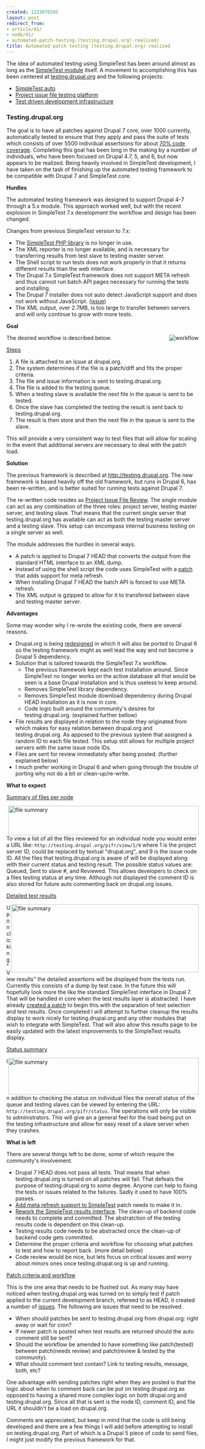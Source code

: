 ```yaml
---
created: 1223070205
layout: post
redirect_from:
- article/41/
- node/41/
- automated-patch-testing-(testing.drupal.org)-realized/
title: Automated patch testing (testing.drupal.org) realized
---
```

The idea of automated testing using SimpleTest has been around almost as long as the <a href="http://drupal.org/project/simpletest">SimpleTest module</a> itself. A movement to accomplishing this has been centered at <a href="http://testing.drupal.org">testing.drupal.org</a> and the following projects:

<ul>
<li><a href="http://drupal.org/project/simpletestauto">SimpleTest auto</a></li>
<li><a href="http://drupal.org/project/project_issue_file_test">Project issue file testing platform</a></li>
<li><a href="http://drupal.org/project/Drupaltestbed">Test driven development infrastructure</a></li>
</ul>

<h3><b>Testing.drupal.org</b></h3>

The goal is to have all patches against Drupal 7 core, over 1000 currently, automatically tested to ensure that they apply and pass the suite of tests which consists of over 5500 individual assertsions for about <a href="http://acquia.com/files/test-results/index.html">70% code coverage</a>. Completing this goal has been long in the making by a number of individuals, who have been focused on Drupal 4.7, 5, and 6, but now appears to be realized. Being heavily involved in SimpleTest development, I have taken on the task of finishing up the automated testing framework to be compatible with Drupal 7 and SimpleTest core.

<b>Hurdles</b>

The automated testing framework was designed to support Drupal 4-7 through a 5.x module. This approach worked well, but with the recent explosion in SimpleTest 7.x development the workflow and design has been changed.

Changes from previous SimpleTest version to 7.x:

<ul>
<li>The <a href="http://simpletest.org/">SimpleTest PHP library</a> is no longer in use.</li>
<li>The XML reporter is no longer available, and is necessary for transferring results from test slave to testing master server.</li>
<li>The Shell script to run tests does not work properly in that it returns different results than the web interface.</li>
<li>The Drupal 7.x SimpleTest framework does not support META refresh and thus cannot run batch API pages necessary for running the tests and installing.</li>
<li>The Drupal 7 installer does not auto detect JavaScript support and does not work without JavaScript. (<a href="http://drupal.org/node/313606">issue</a>)</li>
<li>The XML output, over 2.7MB, is too large to transfer between servers and will only continue to grow with more tests.</li>
</ul>

<b>Goal</b>

<img src="/files/workflow.png" alt="workflow" style="float: right" />
The desired workflow is described below.

<u>Steps</u>
<ol>
<li>A file is attached to an issue at drupal.org.</li>
<li>The system determines if the file is a patch/diff and fits the proper criteria.</li>
<li>The file and issue information is sent to testing.drupal.org.</li>
<li>The file is added to the testing queue.</li>
<li>When a testing slave is available the next file in the queue is sent to be tested.</li>
<li>Once the slave has completed the testing the result is sent back to testing.drupal.org.</li>
<li>The result is then store and then the next file in the queue is sent to the slave.</li>
</ol>

This will provide a very consistent way to test files that will allow for scaling in the event that additional servers are necessary to deal with the patch load.

<b>Solution</b>

The previous framework is described at http://testing.drupal.org. The new framework is based heavily off the old framework, but runs in Drupal 6, has been re-written, and is better suited for running tests against Drupal 7.

The re-written code resides as <a href="http://drupal.org/project/project_issue_file_review">Project Issue File Review</a>. The single module can act as any combination of the three roles: project server, testing master server, and testing slave. That means that the current single server that testing.drupal.org has available can act as both the testing master server and a testing slave. This setup can encompass internal business testing on a single server as well.

The module addresses the hurdles in several ways.

<ul>
<li>A patch is applied to Drupal 7 HEAD that converts the output from the standard HTML interface to an XML dump.</li>
<li>Instead of using the shell script the code uses SimpleTest with a <a href="http://drupal.org/node/316344">patch</a> that adds support for meta refresh.</li>
<li>When installing Drupal 7 HEAD the batch API is forced to use META refresh.</li>
<li>The XML output is gzipped to allow for it to transfered between slave and testing master server.</li>
</ul>

<b>Advantages</b>

Some may wonder why I re-wrote the existing code, there are several reasons.
<ul>
<li>Drupal.org is being <a href="http://drupal.org/node/295037">redesigned</a> in which it will also be ported to Drupal 6 so the testing framework might as well lead the way and not become a Drupal 5 dependency.</li>
<li>Solution that is tailored towards the SimpleTest 7.x workflow.
<ul>
<li>The previous framework kept each test installation around. Since SimpleTest no longer works on the active database all that would be seen is a base Drupal installation and is thus useless to keep around.</li>
<li>Removes SimpleTest library dependency.</li>
<li>Removes SimpleTest module download dependency during Drupal HEAD installation as it is now in core.</li>
<li>Code logic built around the community's desires for testing.drupal.org. (explained further bellow)</li>
</ul>
</li>
<li>File results are displayed in relation to the node they originated from which makes for easy relation between drupal.org and testing.drupal.org. As apposed to the previous system that assigned a random ID to each file tested. This setup still allows for multiple project servers with the same issue node IDs.</li>
<li>Files are sent for review immediately after being posted. (further explained below)</li>
<li>I much prefer working in Drupal 6 and when going through the trouble of porting why not do a bit or clean-up/re-write.</li>
</ul>

<b>What to expect</b>

<u>Summary of files per node</u>

<a href="/files/file_summary.png"><img src="/files/file_summary.png" alt="file summary" style="float: right; width: 499px; height: 77px;" /></a>
To view a list of all the files reviewed for an individual node you would enter a URL like: `http://testing.drupal.org/pifr/view/1/9` where 1 is the project server ID, could be replaced by textual "drupal.org", and 9 is the issue node ID. All the files that testing.drupal.org is aware of will be displayed along with their current status and testing result. The possible status values are: Queued, Sent to slave #, and Reviewed. This allows developers to check on a files testing status at any time. Although not displayed the comment ID is also stored for future auto commenting back on drupal.org issues.

<u>Detailed test results</u>

<a href="/files/file_results.png"><img src="/files/file_results.png" alt="file summary" style="float: right; width: 491px; height: 178px;" /></a>Upon clicking "View results" the detailed assertions will be displayed from the tests run. Currently this consists of a dump by test case. In the future this will hopefully look more the like the standard SimpleTest interface in Drupal 7. That will be handled in core when the test results layer is abstracted. I have already <a href="http://drupal.org/node/250047">created a patch</a> to begin this with the separation of test selection and test results. Once completed I will attempt to further cleanup the results display to work nicely for testing.drupal.org and any other modules that wish to integrate with SimpleTest. That will also allow this results page to be easily updated with the latest improvements to the SimpleTest results display.

<u>Status summary</u>

<a href="/files/server_status.png"><img src="/files/server_status.png" alt="file summary" style="float: right; width: 499px; height: 96px;" /></a>In addition to checking the status on individual files the overall status of the queue and testing slaves can be viewed by entering the URL: `http://testing.drupal.org/pifr/status`. The operations will only be visible to administrators. This will give an a general feel for the load being put on the testing infrastructure and allow for easy reset of a slave server when they crashes.

<b>What is left</b>

There are several things left to be done, some of which require the community's involvement.

<ul>
<li>Drupal 7 HEAD does not pass all tests. That means that when testing.drupal.org is turned on all patches will fail. That defeats the purpose of testing.drupal.org to some degree. Anyone can help to fixing the tests or issues related to the failures. Sadly it used to have 100% passes.</li>
<li><a href="http://drupal.org/node/316344">Add meta refresh support to SimpleTest</a> patch needs to make it in.</li>
<li><a href="http://drupal.org/node/250047">Rework the SimpleTest results interface</a>. The clean-up of backend code needs to complete and committed. The abstratction of the testing results code is dependent on this clean-up.</li>
<li>Testing results code needs to be abstracted once the clean-up of backend code gets committed.</li>
<li>Determine the proper criteria and workflow for choosing what patches to test and how to report back. (more detail below)</li>
<li>Code review would be nice, but lets focus on critical issues and worry about minors ones once testing.drupal.org is up and running.</li>
</ul>

<u>Patch criteria and workflow</u>

This is the one area that needs to be flushed out. As many may have noticed when testing.drupal.org was turned on to simply test if patch applied to the current development branch, refereed to as HEAD, it created a number of <a href="http://drupal.org/node/198452#comment-1025797">issues</a>. The following are issues that need to be resolved.

<ul>
<li>When should patches be sent to testing.drupal.org from drupal.org: right away or wait for cron?</li>
<li>If newer patch is posted when test results are returned should the auto comment still be sent?</li>
<li>Should the workflow be amended to have something like patch(tested) between patch(needs review) and patch(review &amp; tested by the community).</li>
<li>What should comment text contain? Link to testing results, message, both, etc?</li>
</ul>

One advantage with sending patches right when they are posted is that the logic about when to comment back can be put on testing.drupal.org as opposed to having a shared more complex logic on both drupal.org and testing.drupal.org. Since all that is sent is the node ID, comment ID, and file URL it shouldn't be a load on drupal.org.

Comments are appreciated, but keep in mind that the code is still being developed and there are a few things I will add before attempting to install on testing.drupal.org. Part of which is a Drupal 5 piece of code to send files, I might just modify the previous framework for that.
